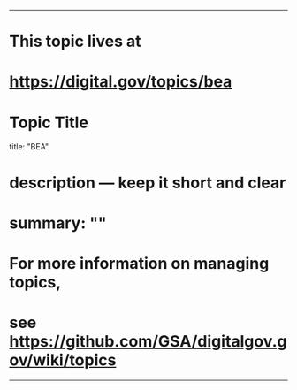 
---
# This topic lives at
# https://digital.gov/topics/bea

# Topic Title
title: "BEA"

# description — keep it short and clear
# summary: ""


# For more information on managing topics,
# see https://github.com/GSA/digitalgov.gov/wiki/topics
---